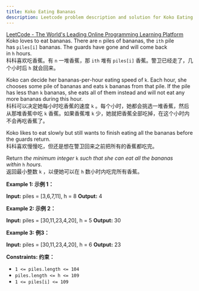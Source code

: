 ```yaml
---
title: Koko Eating Bananas
description: Leetcode problem description and solution for Koko Eating Bananas.
---
```

[LeetCode - The World's Leading Online Programming Learning Platform](https://leetcode.com/problems/koko-eating-bananas/?envType=study-plan-v2&envId=leetcode-75)  
Koko loves to eat bananas. There are `n` piles of bananas, the `ith` pile has `piles[i]` bananas. The guards have gone and will come back in `h` hours.  
科科喜欢吃香蕉。有 `n` 一堆香蕉，那 `ith` 堆有 `piles[i]` 香蕉。警卫已经走了，几个小时后 `h` 就会回来。

Koko can decide her bananas-per-hour eating speed of `k`. Each hour, she chooses some pile of bananas and eats `k` bananas from that pile. If the pile has less than `k` bananas, she eats all of them instead and will not eat any more bananas during this hour.  
科科可以决定她每小时吃香蕉的速度 `k` 。每个小时，她都会挑选一堆香蕉，然后从那堆香蕉中吃 `k` 香蕉。如果香蕉堆 `k` 少，她就把香蕉全部吃掉，在这个小时内不会再吃香蕉了。

Koko likes to eat slowly but still wants to finish eating all the bananas before the guards return.  
科科喜欢慢慢吃，但还是想在警卫回来之前把所有的香蕉都吃完。

Return _the minimum integer_ `k` _such that she can eat all the bananas within_ `h` _hours_.  
返回最小整数 `k` ，以便她可以在 `h` 数小时内吃完所有香蕉。

**Example 1: 示例 1：**

**Input:** piles = [3,6,7,11], h = 8
**Output:** 4

**Example 2: 示例 2：**

**Input:** piles = [30,11,23,4,20], h = 5
**Output:** 30

**Example 3: 例3：**

**Input:** piles = [30,11,23,4,20], h = 6
**Output:** 23

**Constraints: 约束：**

- `1 <= piles.length <= 104`
- `piles.length <= h <= 109`
- `1 <= piles[i] <= 109`

```java

```